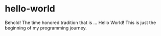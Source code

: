 # hello-world
Behold! The time honored tradition that is ... Hello World!
This is just the beginning of my programming journey.
